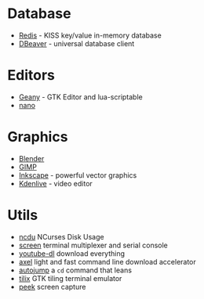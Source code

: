 # Database 

* [Redis](https://redis.io/) - KISS key/value in-memory database
* [DBeaver](http://dbeaver.jkiss.org/) - universal database client

# Editors

* [Geany](https://www.geany.org/) - GTK Editor and lua-scriptable
* [nano](https://www.nano-editor.org/) 

# Graphics

* [Blender](https://www.blender.org/) 
* [GIMP](https://www.gimp.org/downloads/) 
* [Inkscape](https://inkscape.org/en/) - powerful vector graphics
* [Kdenlive](https://kdenlive.org/) - video editor

# Utils

* [ncdu](https://dev.yorhel.nl/ncdu) NCurses Disk Usage
* [screen](https://www.gnu.org/software/screen/) terminal multiplexer and serial console 
* [youtube-dl](https://github.com/rg3/youtube-dl) download everything
* [axel](https://github.com/axel-download-accelerator/axel) light and fast command line download accelerator
* [autojump](https://github.com/wting/autojump) a `cd` command that leans
* [tilix](https://gnunn1.github.io/tilix-web/) GTK tiling terminal emulator
* [peek](https://github.com/phw/peek) screen capture
